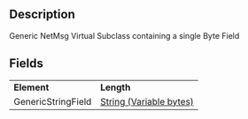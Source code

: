 ## Description

Generic NetMsg Virtual Subclass containing a single Byte Field

## Fields

|                    |                                                                |
|--------------------|----------------------------------------------------------------|
| **Element**        | **Length**                                                     |
| GenericStringField | [String (Variable bytes)](IBME_NETWORKPROTO_STRING.md) |
